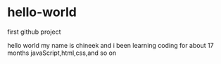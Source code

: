 # hello-world
first github project

hello world my name is chineek and i been learning coding for about 17 months javaScript,html,css,and so on
